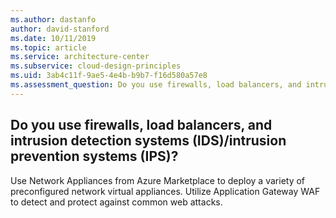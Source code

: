 ```yaml
---
ms.author: dastanfo
author: david-stanford
ms.date: 10/11/2019
ms.topic: article
ms.service: architecture-center
ms.subservice: cloud-design-principles
ms.uid: 3ab4c11f-9ae5-4e4b-b9b7-f16d580a57e8
ms.assessment_question: Do you use firewalls, load balancers, and intrusion detection systems (IDS)/intrusion prevention systems (IPS)?
---
```

## Do you use firewalls, load balancers, and intrusion detection systems (IDS)/intrusion prevention systems (IPS)?

Use Network Appliances from Azure Marketplace to deploy a variety of preconfigured network virtual appliances. Utilize Application Gateway WAF to detect and protect against common web attacks.
